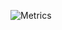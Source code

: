 ![Metrics](https://metrics.lecoq.io/bnpne?template=terminal&languages=1&languages.limit=8&languages.colors=github&languages.threshold=0%25&config.timezone=America%2FLos_Angeles)
